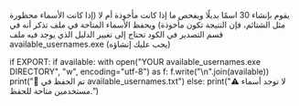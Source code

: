 يقوم بإنشاء 30 اسمًا بديلًا ويفحص ما إذا كانت مأخوذة أم لا (إذا كانت الأسماء محظورة مثل الشتائم، فإن النتيجة تكون مأخوذة) ويحفظ الأسماء المتاحة في ملف
تذكر أنه في قسم التصدير في الكود تحتاج إلى تغيير الدليل الذي يوجد فيه ملف available_usernames.exe (يجب عليك إنشاؤه)

if EXPORT:
if available:
with open("YOUR available_usernames.exe DIRECTORY", "w", encoding="utf-8") as f:
f.write("\n".join(available))
print("📁 تم الحفظ في available_usernames.txt")
else:
print("⚠️ لا توجد أسماء مستخدمين متاحة للحفظ.")
